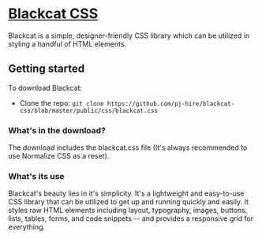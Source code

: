 # [Blackcat CSS](https://fast-coast-49689.herokuapp.com/)
Blackcat is a simple, designer-friendly CSS library which can be utilized in styling a handful of HTML elements. 

## Getting started

To download Blackcat:
- Clone the repo: `git clone https://github.com/pj-hire/blackcat-css/blob/master/public/css/blackcat.css`


### What's in the download?

The download includes the blackcat.css file (It's always recommended to use Normalize CSS as a reset).


### What's its use

Blackcat's beauty lies in it's simplicity. It's a lightweight and easy-to-use CSS library that can be utilized to get up and running quickly and easily. It styles raw HTML elements including layout, typography, images, buttons, lists, tables, forms, and code snippets -- and provides a responsive grid for everything. 



